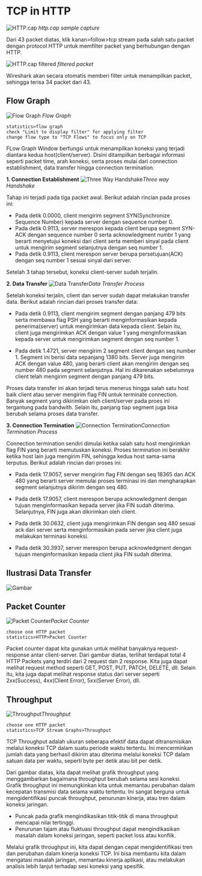 # TCP in HTTP

![HTTP.cap](./assets/HTTPCap.png) _http.cap sample capture_

Dari 43 packet diatas, klik kanan>follow>tcp stream pada salah satu packet dengan protocol HTTP untuk memfilter packet yang berhubungan dengan HTTP.

![HTTP.cap filtered](./assets/HTTPCapFiltered.png) _filtered packet_

Wireshark akan secara otomatis memberi filter untuk menampilkan packet, sehingga terisa 34 packet dari 43.

## Flow Graph

![Flow Graph](./assets/FlowGraph.png) _Flow Graph_

```text
statistics>flow graph
check "Limit to display filter" for applying filter
change flow type to "TCP Flows" to focus only on TCP
```

FLow Graph Window berfungsi untuk menampilkan koneksi yang terjadi diantara kedua host(client/server). Disini ditampilkan berbagai informasi seperti packet time, arah koneksi, serta proses mulai dari connection establishment, data transfer hingga connection termination.

**1. Connection Establishment**
![Three Way Handshake](./assets/TWH.png)_Three way Handshake_

Tahap ini terjadi pada tiga packet awal. Berikut adalah rincian pada proses ini:

- Pada detik 0.0000, client mengirim segment SYN(Synchronize Sequence Number) kepada server dengan sequence number 0.
- Pada detik 0.9113, server merespon kepada client berupa segment SYN-ACK dengan sequence number 0 serta acknowledgment numbr 1 yang berarti menyetujui koneksi dari client serta memberi sinyal pada client untuk mengirim segment selanjutnya dengan seq number 1.
- Pada detik 0.9113, client merespon server berupa persetujuan(ACK) dengan seq number 1 sesuai sinyal dari server.

Setelah 3 tahap tersebut, koneksi client-server sudah terjalin.

**2. Data Transfer**
![Data Transfer](./assets/DT.png)_Data Transfer Process_

Setelah koneksi terjalin, client dan server sudah dapat melakukan transfer data. Berikut adalah rincian dari proses transfer data:

- Pada detik 0.9113, client mengirim segment dengan panjang 479 bits serta membawa flag PSH yang berarti menginformasikan kepada penerima(server) untuk mengirimkan data kepada client. Selain itu, client juga mengirimkan ACK dengan value 1 yang menginformasikan kepada server untuk mengirimkan segment dengan seq number 1.

- Pada detik 1.4721, server mengirim 2 segment client dengan seq number 1. Segment ini berisi data sepanjang 1380 bits. Server juga mengirim ACK dengan value 480, yang berarti client akan mengirim dengan seq number 480 pada segment selanjutnya. Hal ini dikarenakan sebelumnya client telah mengirim segment dengan panjang 479 bits.

Proses data transfer ini akan terjadi terus menerus hingga salah satu host baik client atau server mengirim flag FIN untuk terminate connection. Banyak segment yang dikirimkan oleh client/server pada proes ini tergantung pada bandwith. Selain itu, panjang tiap segment juga bisa berubah selama proses data transfer.

**3. Connection Termination**
![Connection Termination](./assets/CT.png)_Connection Termination Process_

Connection termination sendiri dimulai ketika salah satu host mengirimkan flag FIN yang berarti memutuskan koneksi. Proses termination ini berakhir ketika host lain juga mengirim FIN, sehingga kedua host sama-sama terputus. Berikut adalah rincian dari proses ini:

- Pada detik 17.9057, server mengirim flag FIN dengan seq 18365 dan ACK 480 yang berarti server memulai proses terminasi ini dan mengharapkan segment selanjutnya dikirim dengan seq 480.

- Pada detik 17.9057, client merespon berupa acknowledgment dengan tujuan menginformasikan kepada server jika FIN sudah diterima. Selanjutnya, FIN juga akan dikirimkan oleh client.

- Pada detik 30.0632, client juga mengirimkan FIN dengan seq 480 sesuai ack dari server serta menginformasikan pada server jika client juga melakukan terminasi koneksi.

- Pada detik 30.3937, server merespon berupa acknowledgment dengan tujuan menginformasikan kepada client jika FIN sudah diterima.

## Ilustrasi Data Transfer

![Gambar](./assets/gambar.jpg)

## Packet Counter

![Packet Counter](./assets/PC.png)_Packet Counter_

```text
choose one HTTP packet
statistics>HTTP>Packet Counter
```

Packet counter dapat kita gunakan untuk melihat banyaknya request-response antar client-server. Dari gambar diatas, terlihat terdapat total 4 HTTP Packets yang terdiri dari 2 request dan 2 response. Kita juga dapat melihat request method seperti GET, POST, PUT, PATCH, DELETE, dll. Selain itu, kita juga dapat melihat response status dari server seperti 2xx(Success), 4xx(Client Error), 5xx(Server Error), dll.

## Throughput

![Throughput](./assets/TP.png)_Throughput_

```text
choose one HTTP packet
statistics>TCP Stream Graphs>Throughput
```

TCP Throughput adalah ukuran seberapa efektif data dapat ditransmisikan melalui koneksi TCP dalam suatu periode waktu tertentu. Ini mencerminkan jumlah data yang berhasil dikirim atau diterima melalui koneksi TCP dalam satuan data per waktu, seperti byte per detik atau bit per detik.

Dari gambar diatas, kita dapat melihat grafik throughput yang menggambarkan bagaimana throughput berubah selama sesi koneksi. Grafik throughput ini memungkinkan kita untuk memantau perubahan dalam kecepatan transmisi data selama waktu tertentu. Ini sangat berguna untuk mengidentifikasi puncak throughput, penurunan kinerja, atau tren dalam koneksi jaringan.

- Puncak pada grafik mengindikasikan titik-titik di mana throughput mencapai nilai tertinggi.
- Penurunan tajam atau fluktuasi throughput dapat mengindikasikan masalah dalam koneksi jaringan, seperti packet loss atau konflik.

Melalui grafik throughput ini, kita dapat dengan cepat mengidentifikasi tren dan perubahan dalam kinerja koneksi TCP. Ini bisa membantu kita dalam mengatasi masalah jaringan, memantau kinerja aplikasi, atau melakukan analisis lebih lanjut terhadap sesi koneksi yang spesifik.
